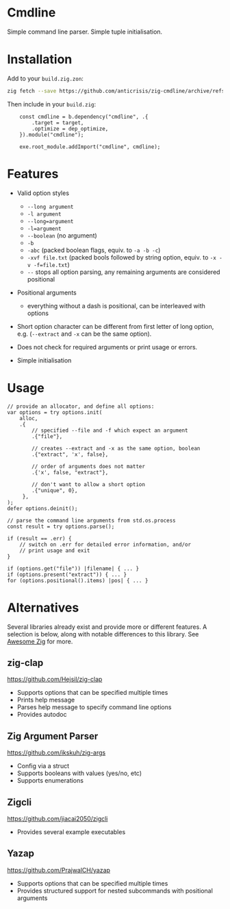 # Cmdline

Simple command line parser. Simple tuple initialisation.

# Installation
Add to your `build.zig.zon`:
```sh
zig fetch --save https://github.com/anticrisis/zig-cmdline/archive/refs/tags/v0.2.1.tar.gz
```

Then include in your `build.zig`:

```zig
    const cmdline = b.dependency("cmdline", .{
        .target = target,
        .optimize = dep_optimize,
    }).module("cmdline");

    exe.root_module.addImport("cmdline", cmdline);
```

# Features

- Valid option styles
  - `--long argument`
  - `-l argument`
  - `--long=argument`
  - `-l=argument`
  - `--boolean` (no argument)
  - `-b`
  - `-abc` (packed boolean flags, equiv. to `-a -b -c`)
  - `-xvf file.txt` (packed bools followed by string option, equiv. to
    `-x -v -f=file.txt`)
  - `--` stops all option parsing, any remaining arguments are
    considered positional

- Positional arguments
  - everything without a dash is positional, can be interleaved with
    options

- Short option character can be different from first letter of long
  option, e.g. (`--extract` and `-x` can be the same option).

- Does not check for required arguments or print usage or errors.

- Simple initialisation


# Usage
```zig
// provide an allocator, and define all options:
var options = try options.init(
    alloc,
    .{
        // specified --file and -f which expect an argument
        .{"file"},

        // creates --extract and -x as the same option, boolean
        .{"extract", 'x', false},

        // order of arguments does not matter
        .{'x', false, "extract"},

        // don't want to allow a short option
        .{"unique", 0},
     },
);
defer options.deinit();

// parse the command line arguments from std.os.process
const result = try options.parse();

if (result == .err) {
    // switch on .err for detailed error information, and/or
    // print usage and exit
}

if (options.get("file")) |filename| { ... }
if (options.present("extract")) { ... }
for (options.positional().items) |pos| { ... }
```

# Alternatives

Several libraries already exist and provide more or different
features. A selection is below, along with notable differences to this
library. See [Awesome Zig](https://github.com/zigcc/awesome-zig) for more.

## zig-clap
https://github.com/Hejsil/zig-clap

- Supports options that can be specified multiple times
- Prints help message
- Parses help message to specify command line options
- Provides autodoc

## Zig Argument Parser
https://github.com/ikskuh/zig-args

- Config via a struct
- Supports booleans with values (yes/no, etc)
- Supports enumerations

## Zigcli
https://github.com/jiacai2050/zigcli

- Provides several example executables

## Yazap
https://github.com/PrajwalCH/yazap

- Supports options that can be specified multiple times
- Provides structured support for nested subcommands with positional
  arguments
